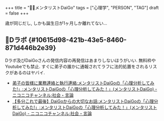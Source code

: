 +++
title = "🤵🏽メンタリストDaiGo"
tags = ["心理学", "PERSON", "TAG"]
draft = false
+++

歳が同じだし, しかも誕生日が1ヶ月しか離れてない...


## 🔖Dラボ {#10615d98-421b-43e5-8460-871d446b2e39}

Dラボ及びDaiGoさんの発信内容の再発信はあまりしないほうがいい. 無料枠やYoutubeでも禁止. すぐに弟子の誰かに通報されてラフに法的処置をされるリスクがあるのはヤバイ.

-   [弟子の皆様に業務連絡と執行連絡:メンタリストDaiGoの「心理分析してみた!」:メンタリストDaiGoの「心理分析してみた！」(メンタリストDaiGo) - ニコニコチャンネル:社会・言論](https://ch.nicovideo.jp/mentalist/blomaga/ar1770507)
-   [【多分これで最後】DaiGoからの大切なお話:メンタリストDaiGoの「心理分析してみた!」:メンタリストDaiGoの「心理分析してみた！」(メンタリストDaiGo) - ニコニコチャンネル:社会・言論](https://ch.nicovideo.jp/mentalist/blomaga/ar1773536)
